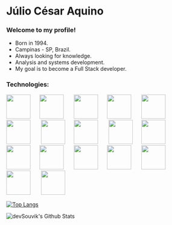 # Júlio César Aquino


### Welcome to my profile!

- Born in 1994.
- Campinas - SP, Brazil. 
- Always looking for knowledge.
- Analysis and systems development.
- My goal is to become a Full Stack developer.


### Technologies:

<img height="64px" src="https://cdn.svgporn.com/logos/html-5.svg">&nbsp;&nbsp;&nbsp;&nbsp;&nbsp;&nbsp;<img height="64px" src="https://cdn.svgporn.com/logos/css-3.svg">&nbsp;&nbsp;&nbsp;&nbsp;&nbsp;&nbsp;
<img height="64px" src="https://cdn.svgporn.com/logos/javascript.svg">&nbsp;&nbsp;&nbsp;&nbsp;&nbsp;&nbsp;<img height="64px" src="https://cdn.svgporn.com/logos/jquery.svg">&nbsp;&nbsp;&nbsp;&nbsp;&nbsp;&nbsp;
<img height="64px" src="https://cdn.svgporn.com/logos/php.svg">&nbsp;&nbsp;&nbsp;&nbsp;&nbsp;&nbsp;<img height="64px" src="https://cdn.svgporn.com/logos/bootstrap.svg">&nbsp;&nbsp;&nbsp;&nbsp;&nbsp;&nbsp;
<img height="64px" src="https://cdn.svgporn.com/logos/java.svg">&nbsp;&nbsp;&nbsp;&nbsp;&nbsp;&nbsp;<img height="64px" src="https://cdn.svgporn.com/logos/c-plusplus.svg">&nbsp;&nbsp;&nbsp;&nbsp;&nbsp;&nbsp;
<img height="64px" src="https://cdn.svgporn.com/logos/python.svg">&nbsp;&nbsp;&nbsp;&nbsp;&nbsp;&nbsp;<img height="64px" src="https://cdn.svgporn.com/logos/dart.svg">&nbsp;&nbsp;&nbsp;&nbsp;&nbsp;&nbsp;
<img height=64px src="https://cdn.svgporn.com/logos/flutter.svg">&nbsp;&nbsp;&nbsp;&nbsp;&nbsp;&nbsp;<img height=64px src="https://cdn.svgporn.com/logos/spring.svg">&nbsp;&nbsp;&nbsp;&nbsp;&nbsp;&nbsp;
<img height=64px src="https://cdn.svgporn.com/logos/mysql.svg">&nbsp;&nbsp;&nbsp;&nbsp;&nbsp;&nbsp;<img height=64px src="https://cdn.svgporn.com/logos/firebase.svg">&nbsp;&nbsp;&nbsp;&nbsp;&nbsp;&nbsp;
<img height="64px" src="https://cdn.svgporn.com/logos/git-icon.svg">&nbsp;&nbsp;&nbsp;&nbsp;&nbsp;&nbsp;<img height="64px" src="https://cdn.svgporn.com/logos/github-icon.svg">&nbsp;&nbsp;&nbsp;&nbsp;&nbsp;&nbsp;
<img height="64px" src="https://cdn.svgporn.com/logos/visual-studio-code.svg">&nbsp;&nbsp;&nbsp;&nbsp;&nbsp;&nbsp;


[![Top Langs](https://github-readme-stats.vercel.app/api/top-langs/?username=JulioAquinoDev&layout=compact&text_color=daf7dc&bg_color=151515)](https://github.com/devSouvik/github-readme-stats)


<img align="center" src="https://github-readme-stats.vercel.app/api?username=JulioAquinoDev&include_all_commits=true&count_private=true&show_icons=true&line_height=20&title_color=7A7ADB&icon_color=2234AE&text_color=D3D3D3&bg_color=0,000000,130F40" alt="devSouvik's Github Stats">
